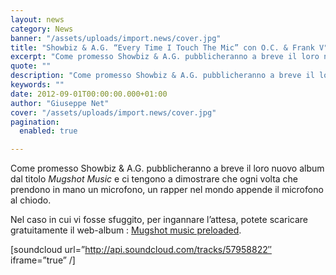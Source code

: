 ```yaml
---
layout: news
category: News
banner: "/assets/uploads/import.news/cover.jpg"
title: "Showbiz & A.G. “Every Time I Touch The Mic” con O.C. & Frank V"
excerpt: "Come promesso Showbiz & A.G. pubblicheranno a breve il loro nuovo album dal titolo Mugshot Music e ci tengono a dimostrare che ogni volta che prendono in mano un microfono, un rapper nel mondo appende il microfono al chiodo. Nel caso in cui vi fosse sfuggito, per ingannare l’attesa, potete scaricare gratuitamente il web-album : [&hellip"
quote: ""
description: "Come promesso Showbiz & A.G. pubblicheranno a breve il loro nuovo album dal titolo Mugshot Music e ci tengono a dimostrare che ogni volta che prendono in mano un microfono, un rapper nel mondo appende il microfono al chiodo. Nel caso in cui vi fosse sfuggito, per ingannare l’attesa, potete scaricare gratuitamente il web-album : [&hellip"
keywords: ""
date: 2012-09-01T00:00:00.000+01:00
author: "Giuseppe Net"
cover: "/assets/uploads/import.news/cover.jpg"
pagination:
  enabled: true

---
```


Come promesso Showbiz & A.G. pubblicheranno a breve il loro nuovo album dal titolo _Mugshot Music_ e ci tengono a dimostrare che ogni volta che prendono in mano un microfono, un rapper nel mondo appende il microfono al chiodo.

Nel caso in cui vi fosse sfuggito, per ingannare l’attesa, potete scaricare gratuitamente il web-album : [Mugshot music preloaded](https://hotmc.com/showbiz-ag-il-web-album-in-free-download-anticipa-lalbum-vero-e-proprio/).

\[soundcloud url=”http://api.soundcloud.com/tracks/57958822″ iframe=”true” /\]